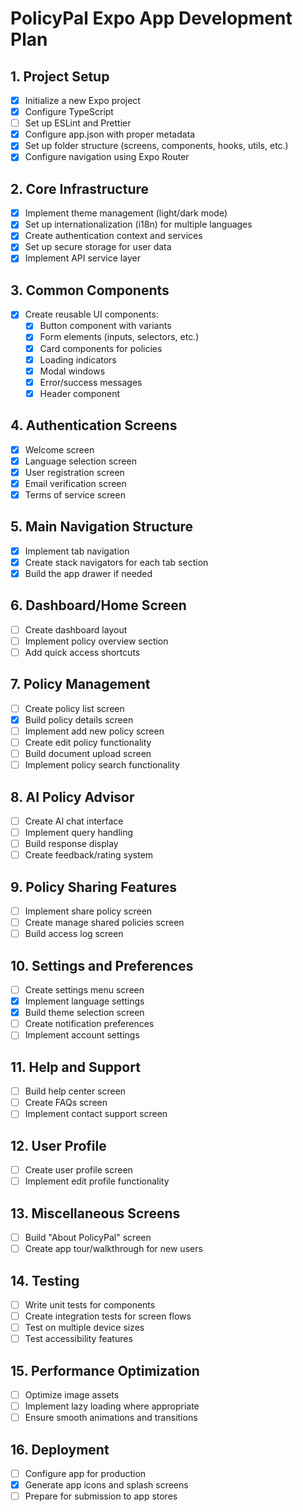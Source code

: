 # PolicyPal Expo App Development Plan

## 1. Project Setup
- [x] Initialize a new Expo project
- [x] Configure TypeScript
- [ ] Set up ESLint and Prettier
- [x] Configure app.json with proper metadata
- [x] Set up folder structure (screens, components, hooks, utils, etc.)
- [x] Configure navigation using Expo Router

## 2. Core Infrastructure
- [x] Implement theme management (light/dark mode)
- [x] Set up internationalization (i18n) for multiple languages
- [x] Create authentication context and services
- [x] Set up secure storage for user data
- [x] Implement API service layer

## 3. Common Components
- [x] Create reusable UI components:
  - [x] Button component with variants
  - [x] Form elements (inputs, selectors, etc.)
  - [x] Card components for policies
  - [x] Loading indicators
  - [x] Modal windows
  - [x] Error/success messages
  - [x] Header component

## 4. Authentication Screens
- [x] Welcome screen
- [x] Language selection screen
- [x] User registration screen
- [x] Email verification screen
- [x] Terms of service screen

## 5. Main Navigation Structure
- [x] Implement tab navigation
- [x] Create stack navigators for each tab section
- [x] Build the app drawer if needed

## 6. Dashboard/Home Screen
- [ ] Create dashboard layout
- [ ] Implement policy overview section
- [ ] Add quick access shortcuts

## 7. Policy Management
- [ ] Create policy list screen
- [x] Build policy details screen
- [ ] Implement add new policy screen
- [ ] Create edit policy functionality
- [ ] Build document upload screen
- [ ] Implement policy search functionality

## 8. AI Policy Advisor
- [ ] Create AI chat interface
- [ ] Implement query handling
- [ ] Build response display
- [ ] Create feedback/rating system

## 9. Policy Sharing Features
- [ ] Implement share policy screen
- [ ] Create manage shared policies screen
- [ ] Build access log screen

## 10. Settings and Preferences
- [ ] Create settings menu screen
- [x] Implement language settings
- [x] Build theme selection screen
- [ ] Create notification preferences
- [ ] Implement account settings

## 11. Help and Support
- [ ] Build help center screen
- [ ] Create FAQs screen
- [ ] Implement contact support screen

## 12. User Profile
- [ ] Create user profile screen
- [ ] Implement edit profile functionality

## 13. Miscellaneous Screens
- [ ] Build "About PolicyPal" screen
- [ ] Create app tour/walkthrough for new users

## 14. Testing
- [ ] Write unit tests for components
- [ ] Create integration tests for screen flows
- [ ] Test on multiple device sizes
- [ ] Test accessibility features

## 15. Performance Optimization
- [ ] Optimize image assets
- [ ] Implement lazy loading where appropriate
- [ ] Ensure smooth animations and transitions

## 16. Deployment
- [ ] Configure app for production
- [x] Generate app icons and splash screens
- [ ] Prepare for submission to app stores 